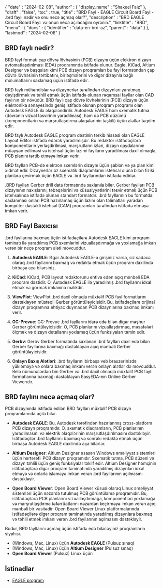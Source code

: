 {
  "date" : "2024-02-08",
  "author" : {
    "display_name" : "Shakeel Faiz"
},
  "draft" : "false",
  "toc" : true,
  "title" : "BRD Fayl - EAGLE Circuit Board Fayl - .brd faylı nədir və onu necə açmaq olar?",
  "description" : "BRD EAGLE Circuit Board Faylı və onun necə açılacağını öyrənin.",
  "linktitle" : "BRD",
  "menu" : {
    "docs" : {
      "identifier" : "data-en-brd-az",
      "parent" : "data"
}
},
  "lastmod" : "2024-02-08"
}

## BRD faylı nədir?

BRD fayl formatı çap dövrə lövhəsinin (PCB) dizaynı üçün elektron dizayn avtomatlaşdırılması (EDA) proqramında istifadə olunur. Eagle, KiCad, Altium Designer və başqaları kimi PCB dizayn proqramları bu fayl formatından çap dövrə lövhəsinin tərtibatını, birləşmələrini və digər dizaynla bağlı məlumatlarını saxlamaq üçün istifadə edir.

BRD faylı mühəndislər və dizaynerlər tərəfindən dizaynları yaratmaq, dəyişdirmək və təhlil etmək üçün istifadə olunan rəqəmsal fayllar olan CAD faylının bir növüdür. BRD faylı çap dövrə lövhələrinin (PCB) dizaynı üçün elektronika sənayesində geniş istifadə olunan proqram proqramı olan Autodesk EAGLE ilə əlaqələndirilir. Autodesk EAGLE həm sxematik tutma (dövrənin vizual təsvirinin yaradılması), həm də PCB düzümü (komponentlərin və marşrutlaşdırma əlaqələrinin təşkili) üçün alətlər təqdim edir.

BRD faylı Autodesk EAGLE proqram dəstinin tərkib hissəsi olan EAGLE Layout Editor istifadə edərək yaradılmışdır. Bu redaktor istifadəçilərə komponentlərin yerləşdirilməsi, marşrutların izləri, dizayn qaydalarının müəyyən edilməsi və istehsal üçün lazımi faylların yaradılması daxil olmaqla, PCB planını tərtib etməyə imkan verir.

BRD faylları PCB-də elektron sxemlərin dizaynı üçün şablon və ya plan kimi xidmət edir. Dizaynerlər öz sxematik diaqramlarını istehsal oluna bilən fiziki planlara çevirmək üçün EAGLE və .brd fayllarından istifadə edirlər.

.BRD faylları Gerber drill data formatında saxlanıla bilər. Gerber faylları PCB dizaynının naxışlarını, təbəqələrini və xüsusiyyətlərini təsvir etmək üçün PCB istehsalında istifadə olunan standart formatdır. .brd fayllarının bu formatda saxlanması onları PCB hazırlamaq üçün lazım olan təlimatları yaradan kompüter dəstəkli istehsal (CAM) proqramları tərəfindən istifadə etməyə imkan verir.

## BRD Fayl Baxıcısı

.brd fayllarına baxmaq üçün istifadəçilərə Autodesk EAGLE kimi proqram təminatı ilə yaradılmış PCB sxemlərini vizuallaşdırmağa və yoxlamağa imkan verən bir neçə proqram aləti mövcuddur.

1.  **Autodesk EAGLE**: Əgər Autodesk EAGLE-a girişiniz varsa, siz sadəcə olaraq .brd fayllarını baxmaq və redaktə etmək üçün proqram daxilində birbaşa aça bilərsiniz.
    
2.  **KiCad**: KiCad, PCB layout redaktorunu ehtiva edən açıq mənbəli EDA proqram dəstidir. O, Autodesk EAGLE ilə yaradılmış .brd fayllarını idxal etmək və görmək imkanına malikdir.
    
3.  **ViewPlot**: ViewPlot .brd daxil olmaqla müxtəlif PCB fayl formatlarını dəstəkləyən müstəqil Gerber görüntüləyicisidir. Bu, istifadəçilərə orijinal dizayn proqramına ehtiyac duymadan PCB dizaynlarına baxmaq imkanı verir.
    
4.  **GC-Prevue**: GC-Prevue .brd fayllarını idarə edə bilən digər məşhur Gerber görüntüləyicisidir. O, PCB planlarını vizuallaşdırmaq, məsafələri ölçmək və dizayn detallarını yoxlamaq üçün funksiyaları təmin edir.
    
5.  **Gerbv**: Gerbv Gerber formatında saxlanan .brd faylları daxil edə bilən Gerber fayllarına baxmağı dəstəkləyən açıq mənbəli Gerber görüntüləyicisidir.
    
6.  **Onlayn Baxış Alətləri**: .brd fayllarını birbaşa veb brauzerinizdə yükləməyə və onlara baxmaq imkanı verən onlayn alətlər də mövcuddur. Belə nümunələrdən biri Gerber və .brd daxil olmaqla müxtəlif PCB fayl formatlarına baxmağı dəstəkləyən EasyEDA-nın Online Gerber Viewerıdır.

## BRD faylını necə açmaq olar?

PCB dizaynında istifadə edilən BRD faylları müxtəlif PCB dizayn proqramlarında açıla bilər.

- **Autodesk EAGLE**: Bu, Autodesk tərəfindən hazırlanmış cross-platform PCB dizayn proqramıdır. O, sxematik diaqramların, PCB planlarının yaradılmasını və elektrik əlaqələrinin marşrutlaşdırılmasını dəstəkləyir. İstifadəçilər .brd fayllarını baxmaq və sonrakı redaktə etmək üçün birbaşa Autodesk EAGLE daxilində aça bilərlər.
    
- **Altium Designer**: Altium Designer əsasən Windows əməliyyat sistemləri üçün hərtərəfli PCB dizayn proqramıdır. Sxematik tutma, PCB düzeni və dizayn təhlili üçün geniş funksiyalar təklif edir. Altium Designer həmçinin istifadəçilərə digər proqram təminatında yaradılmış dizaynları idxal etməyə və onlarla işləməyə imkan verən .brd fayllarının açılmasını dəstəkləyir.
    
- **Open Board Viewer**: Open Board Viewer xüsusi olaraq Linux əməliyyat sistemləri üçün nəzərdə tutulmuş PCB görüntüləmə proqramıdır. Bu, istifadəçilərə PCB planlarını vizuallaşdırmağa, komponentləri yoxlamağa və marşrutlaşdırma təfərrüatlarını nəzərdən keçirməyə imkan verən açıq mənbəli bir vasitədir. Open Board Viewer Linux platformalarında istifadəçilərə digər proqram təminatında yaradılmış dizaynlara baxmaq və təhlil etmək imkanı verən .brd fayllarının açılmasını dəstəkləyir.

Budur, BRD fayllarını açmaq üçün istifadə edə biləcəyiniz proqramların siyahısı.

- (Windows, Mac, Linux) üçün **Autodesk EAGLE** (Pulsuz sınaq)
- (Windows, Mac, Linux) üçün **Altium Designer** (Pulsuz sınaq)
- **Open Board Viewer** (Pulsuz) Linux üçün

## İstinadlar
* [EAGLE program](https://en.wikipedia.org/wiki/EAGLE_(program))
